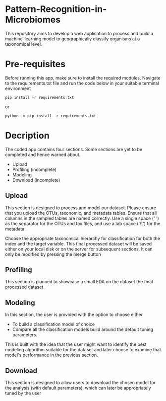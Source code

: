 # Pattern-Recognition-in-Microbiomes

This repository aims to develop a web application to process and build a machine-learning model to geographically classify organisms at a taxonomical level. 

# Pre-requisites
Before running this app, make sure to install the required modules. Navigate to the requirements.txt file and run the code below in your suitable terminal environment

```
pip install -r requirements.txt
```
or 
```
python -m pip install -r requirements.txt
```
# Decription
The coded app contains four sections. Some sections are yet to be completed and hence warned about.
- Upload
- Profiling (incomplete)
- Modeling
- Download (incomplete)

## Upload 
This section is designed to process and model our dataset. Please ensure that you upload the OTUs, taxonomic, and metadata tables. Ensure that all columns in the sampled tables are named correctly. Use a single space (' ') as the separator for the OTUs and tax files, and use a tab space ('\t') for the metadata.

Choose the appropriate taxonomical hierarchy for classification for both the index and the target variable. This final processed dataset will be saved either on your local disk or on the server for subsequent sections. It can only be modified by pressing the merge button

## Profiling
This section is planned to showcase a small EDA on the dataset the final processed dataset.

## Modeling
In this section, the user is provided with the option to choose either 
- To build a classification model of choice 
- Compare all the classification models build around the default tuning parameters.

This is built with the idea that the user might want to identify the best modeling algorithm suitable for the dataset and later choose to examine that model's performance in the previous section.

## Download
This section is designed to allow users to download the chosen model for the analysis (with default parameters), which can later be appropriately tuned by the user
